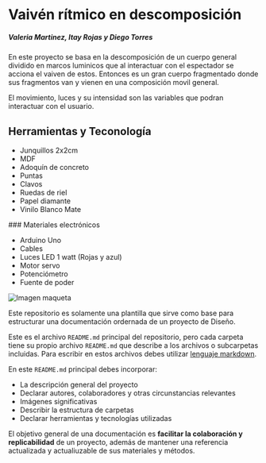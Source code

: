# Vaivén rítmico en descomposición
##### Valeria Martinez, Itay Rojas y Diego Torres

En este proyecto se basa en la descomposición de un cuerpo general dividido en marcos luminicos que al interactuar con el espectador se acciona el vaiven de estos. Entonces es un gran cuerpo fragmentado donde sus fragmentos van y vienen en una composición movil general.

El movimiento, luces y su intensidad son las variables que podran interactuar con el usuario.

## Herramientas y Teconología
<ul>
<li>Junquillos 2x2cm </li>
<li>MDF</li>
<li>Adoquín de concreto</li>
<li>Puntas </li>
<li>Clavos</li>
<li>Ruedas de riel</li>
<li>Papel diamante</li>
<li>Vinilo Blanco Mate</li>
</ul>
### Materiales electrónicos
<ul>
<li>Arduino Uno</li>
<li>Cables</li>
<li>Luces LED 1 watt (Rojas y azul)</li>
<li>Motor servo </li>
<li>Potenciómetro</li>
<li>Fuente de poder</li>

 </ul>

![Imagen maqueta](https://wiki.ead.pucv.cl/images/9/9c/M3dixentrega3DiVaI_%283%29.jpeg)

Este repositorio es solamente una plantilla que sirve como base para estructurar una documentación ordernada de un proyecto de Diseño. 

Este es el archivo `README.md` principal del repositorio, pero cada carpeta tiene su propio archivo `README.md` que describe a los archivos o subcarpetas incluidas. Para escribir en estos archivos debes utilizar [lenguaje markdown](https://docs.github.com/es/get-started/writing-on-github/getting-started-with-writing-and-formatting-on-github/basic-writing-and-formatting-syntax).

En este `README.md` principal debes incorporar:
- La descripción general del proyecto
- Declarar autores, colaboradores y otras circunstancias relevantes
- Imágenes significativas
- Describir la estructura de carpetas
- Declarar herramientas y tecnologías utilizadas

El objetivo general de una documentación es **facilitar la colaboración y replicabilidad** de un proyecto, además de mantener una referencia actualizada y actualiuzable de sus materiales y métodos.
